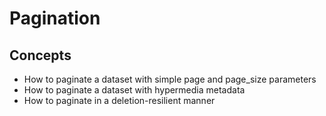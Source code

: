 # Pagination

## Concepts

- How to paginate a dataset with simple page and page_size parameters
- How to paginate a dataset with hypermedia metadata
- How to paginate in a deletion-resilient manner
